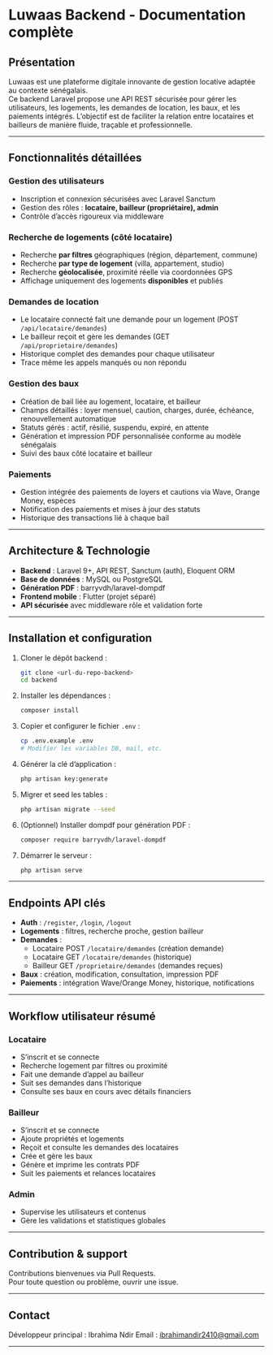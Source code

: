 # Luwaas Backend - Documentation complète

## Présentation

Luwaas est une plateforme digitale innovante de gestion locative adaptée au contexte sénégalais.  
Ce backend Laravel propose une API REST sécurisée pour gérer les utilisateurs, les logements, les demandes de location, les baux, et les paiements intégrés. L’objectif est de faciliter la relation entre locataires et bailleurs de manière fluide, traçable et professionnelle.

***

## Fonctionnalités détaillées

### Gestion des utilisateurs

- Inscription et connexion sécurisées avec Laravel Sanctum
- Gestion des rôles : **locataire, bailleur (propriétaire), admin**
- Contrôle d’accès rigoureux via middleware

### Recherche de logements (côté locataire)

- Recherche **par filtres** géographiques (région, département, commune)
- Recherche **par type de logement** (villa, appartement, studio)
- Recherche **géolocalisée**, proximité réelle via coordonnées GPS
- Affichage uniquement des logements **disponibles** et publiés

### Demandes de location

- Le locataire connecté fait une demande pour un logement (POST `/api/locataire/demandes`)
- Le bailleur reçoit et gère les demandes (GET `/api/proprietaire/demandes`)
- Historique complet des demandes pour chaque utilisateur  
- Trace même les appels manqués ou non répondu

### Gestion des baux

- Création de bail liée au logement, locataire, et bailleur
- Champs détaillés : loyer mensuel, caution, charges, durée, échéance, renouvellement automatique
- Statuts gérés : actif, résilié, suspendu, expiré, en attente
- Génération et impression PDF personnalisée conforme au modèle sénégalais  
- Suivi des baux côté locataire et bailleur

### Paiements

- Gestion intégrée des paiements de loyers et cautions via Wave, Orange Money, espèces
- Notification des paiements et mises à jour des statuts
- Historique des transactions lié à chaque bail

***

## Architecture & Technologie

- **Backend** : Laravel 9+, API REST, Sanctum (auth), Eloquent ORM
- **Base de données** : MySQL ou PostgreSQL
- **Génération PDF** : barryvdh/laravel-dompdf
- **Frontend mobile** : Flutter (projet séparé)
- **API sécurisée** avec middleware rôle et validation forte

***

## Installation et configuration

1. Cloner le dépôt backend :
   ```bash
   git clone <url-du-repo-backend>
   cd backend
   ```
2. Installer les dépendances :
   ```bash
   composer install
   ```
3. Copier et configurer le fichier `.env` :
   ```bash
   cp .env.example .env
   # Modifier les variables DB, mail, etc.
   ```
4. Générer la clé d’application :
   ```bash
   php artisan key:generate
   ```
5. Migrer et seed les tables :
   ```bash
   php artisan migrate --seed
   ```
6. (Optionnel) Installer dompdf pour génération PDF :
   ```bash
   composer require barryvdh/laravel-dompdf
   ```
7. Démarrer le serveur :
   ```bash
   php artisan serve
   ```

***

## Endpoints API clés

- **Auth** : `/register`, `/login`, `/logout`
- **Logements** : filtres, recherche proche, gestion bailleur
- **Demandes** :  
  - Locataire POST `/locataire/demandes` (création demande)  
  - Locataire GET `/locataire/demandes` (historique)  
  - Bailleur GET `/proprietaire/demandes` (demandes reçues)
- **Baux** : création, modification, consultation, impression PDF
- **Paiements** : intégration Wave/Orange Money, historique, notifications

***

## Workflow utilisateur résumé

### Locataire

- S’inscrit et se connecte
- Recherche logement par filtres ou proximité
- Fait une demande d’appel au bailleur
- Suit ses demandes dans l’historique
- Consulte ses baux en cours avec détails financiers

### Bailleur

- S’inscrit et se connecte
- Ajoute propriétés et logements
- Reçoit et consulte les demandes des locataires
- Crée et gère les baux
- Génère et imprime les contrats PDF
- Suit les paiements et relances locataires

### Admin

- Supervise les utilisateurs et contenus
- Gère les validations et statistiques globales

***

## Contribution & support

Contributions bienvenues via Pull Requests.  
Pour toute question ou problème, ouvrir une issue.

***

## Contact

Développeur principal : Ibrahima Ndir
Email : ibrahimandir2410@gmail.com

***

